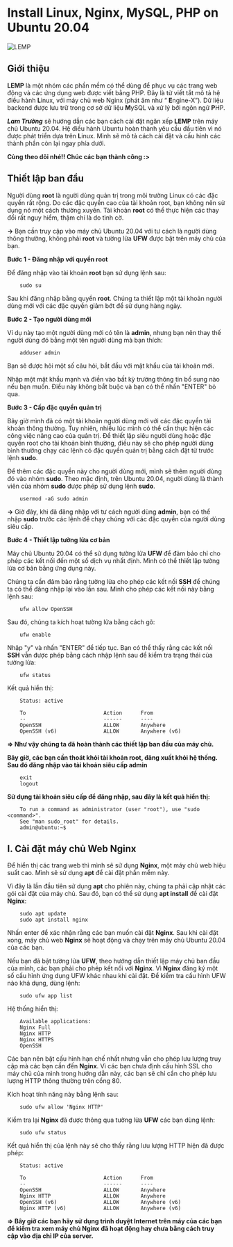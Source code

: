 # Install Linux, Nginx, MySQL, PHP on Ubuntu 20.04
![LEMP](https://user-images.githubusercontent.com/97789851/154805186-c95aca00-a3f3-4d16-bd2a-7c19d7343a3b.png)

## Giới thiệu
**LEMP** là một nhóm các phần mềm có thể dùng để phục vụ các trang web động và các ứng dụng web được viết bằng PHP. Đây là từ viết tắt mô tả hệ điều hành **L**inux, với máy chủ web Nginx (phát âm như “ **E**ngine-X”). Dữ liệu backend được lưu trữ trong cơ sở dữ liệu **M**ySQL và xử lý bởi ngôn ngữ **P**HP.

***Lam Trường*** sẽ hướng dẫn các bạn cách cài đặt ngăn xếp **LEMP** trên máy chủ Ubuntu 20.04. Hệ điều hành Ubuntu hoàn thành yêu cầu đầu tiên vì nó được phát triển dựa trên **L**inux. Mình sẽ mô tả cách cài đặt và cấu hình các thành phần còn lại ngay phía dưới. 

**Cùng theo dõi nhé!! Chúc các bạn thành công :>**

## Thiết lập ban đầu
Người dùng **root** là người dùng quản trị trong môi trường Linux có các đặc quyền rất rộng. Do các đặc quyền cao của tài khoản root, bạn không nên sử dụng nó một cách thường xuyên. Tài khoản **root** có thể thực hiện các thay đổi rất nguy hiểm, thậm chí là do tình cờ.

**->** Bạn cần truy cập vào máy chủ Ubuntu 20.04 với tư cách là người dùng thông thường, không phải **root** và tường lửa **UFW** được bật trên máy chủ của bạn.

**Bước 1 - Đăng nhập với quyền root**

Để đăng nhập vào tài khoản **root** bạn sử dụng lệnh sau:
        
        sudo su
Sau khi đăng nhập bằng quyền **root**. Chúng ta thiết lập một tài khoản người dùng mới với các đặc quyền giảm bớt để sử dụng hàng ngày.

**Bước 2 - Tạo người dùng mới**

Ví dụ này tạo một người dùng mới có tên là **admin**, nhưng bạn nên thay thế người dùng đó bằng một tên người dùng mà bạn thích:

        adduser admin
Bạn sẽ được hỏi một số câu hỏi, bắt đầu với mật khẩu của tài khoản mới. 

Nhập một mật khẩu mạnh và điền vào bất kỳ trường thông tin bổ sung nào nếu bạn muốn. Điều này không bắt buộc và bạn có thể nhấn "ENTER" bỏ qua.

**Bước 3 - Cấp đặc quyền quản trị**

Bây giờ mình đã có một tài khoản người dùng mới với các đặc quyền tài khoản thông thường. Tuy nhiên, nhiều lúc mình có thể cần thực hiện các công việc nâng cao của quản trị. Để thiết lập siêu người dùng hoặc đặc quyền root cho tài khoản bình thường, điều này sẽ cho phép người dùng bình thường chạy các lệnh có đặc quyền quản trị bằng cách đặt từ trước lệnh **sudo**.

Để thêm các đặc quyền này cho người dùng mới, mình sẽ thêm người dùng đó vào nhóm **sudo**. Theo mặc định, trên Ubuntu 20.04, người dùng là thành viên của nhóm **sudo** được phép sử dụng lệnh **sudo**.

        usermod -aG sudo admin
**->** Giờ đây, khi đã đăng nhập với tư cách người dùng **admin**, bạn có thể nhập **sudo** trước các lệnh để chạy chúng với các đặc quyền của người dùng siêu cấp.

**Bước 4 - Thiết lập tường lửa cơ bản**

Máy chủ Ubuntu 20.04 có thể sử dụng tường lửa **UFW** để đảm bảo chỉ cho phép các kết nối đến một số dịch vụ nhất định. Mình có thể thiết lập tường lửa cơ bản bằng ứng dụng này.

Chúng ta cần đảm bảo rằng tường lửa cho phép các kết nối **SSH** để chúng ta có thể đăng nhập lại vào lần sau. Mình cho phép các kết nối này bằng lệnh sau:

        ufw allow OpenSSH
Sau đó, chúng ta kích hoạt tường lửa bằng cách gõ:

        ufw enable
Nhập "y" và nhấn "ENTER" để tiếp tục. Bạn có thể thấy rằng các kết nối **SSH** vẫn được phép bằng cách nhập lệnh sau để kiểm tra trạng thái của tường lửa:

        ufw status
Kết quả hiển thị:
        
        Status: active

        To                         Action      From
        --                         ------      ----
        OpenSSH                    ALLOW       Anywhere
        OpenSSH (v6)               ALLOW       Anywhere (v6)
**=> Như vậy chúng ta đã hoàn thành các thiết lập ban đầu của máy chủ.**

**Bây giờ, các bạn cần thoát khỏi tài khoản root, đăng xuất khỏi hệ thống. Sau đó đăng nhập vào tài khoản siêu cấp admin**

        exit
        logout
**Sử dụng tài khoản siêu cấp để đăng nhập, sau đây là kết quả hiển thị:**

        To run a command as administrator (user "root"), use "sudo <command>".
        See "man sudo_root" for details.
        admin@ubuntu:~$

## I. Cài đặt máy chủ Web Nginx
Để hiển thị các trang web thì mình sẽ sử dụng **Nginx**, một máy chủ web hiệu suất cao. Mình sẽ sử dụng **apt** để cài đặt phần mềm này.

Vì đây là lần đầu tiên sử dụng **apt** cho phiên này, chúng ta phải cập nhật các gói cài đặt của máy chủ. Sau đó, bạn có thể sử dụng **apt install** để cài đặt **Nginx**:

        sudo apt update
        sudo apt install nginx
Nhấn enter để xác nhận rằng các bạn muốn cài đặt **Nginx**. Sau khi cài đặt xong, máy chủ web **Nginx** sẽ hoạt động và chạy trên máy chủ Ubuntu 20.04 của các bạn.

Nếu bạn đã bật tường lửa **UFW**, theo hướng dẫn thiết lập máy chủ ban đầu của mình, các bạn phải cho phép kết nối với **Nginx**. Vì **Nginx** đăng ký một số cấu hình ứng dụng UFW khác nhau khi cài đặt. Để kiểm tra cấu hình UFW nào khả dụng, dùng lệnh:

        sudo ufw app list
Hệ thống hiển thị:

        Available applications:
        Nginx Full
        Nginx HTTP
        Nginx HTTPS
        OpenSSH
Các bạn nên bật cấu hình hạn chế nhất nhưng vẫn cho phép lưu lượng truy cập mà các bạn cần đến **Nginx**. Vì các bạn chưa định cấu hình SSL cho máy chủ của mình trong hướng dẫn này, các bạn sẽ chỉ cần cho phép lưu lượng HTTP thông thường trên cổng 80.

Kích hoạt tính năng này bằng lệnh sau:

        sudo ufw allow 'Nginx HTTP'
Kiểm tra lại **Nginx** đã được thông qua tường lửa **UFW** các bạn dùng lệnh:

        sudo ufw status
Kết quả hiển thị của lệnh này sẽ cho thấy rằng lưu lượng HTTP hiện đã được phép:

        Status: active

        To                         Action      From
        --                         ------      ----
        OpenSSH                    ALLOW       Anywhere
        Nginx HTTP                 ALLOW       Anywhere
        OpenSSH (v6)               ALLOW       Anywhere (v6)
        Nginx HTTP (v6)            ALLOW       Anywhere (v6)
**=> Bây giờ các bạn hãy sử dụng trình duyệt Internet trên máy của các bạn để kiểm tra xem máy chủ **Nginx** đã hoạt động hay chưa bằng cách truy cập vào địa chỉ IP của server.**